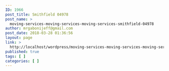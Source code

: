 ```yaml
---
ID: 1966
post_title: Smithfield 04978
post_name: >
  moving-services-moving-services-moving-services-smithfield-04978
author: mrgabonijeff@gmail.com
post_date: 2018-03-28 01:36:56
layout: page
link: >
  http://localhost/wordpress/moving-services-moving-services-moving-services-smithfield-04978/
published: true
tags: [ ]
categories: [ ]
---
```

